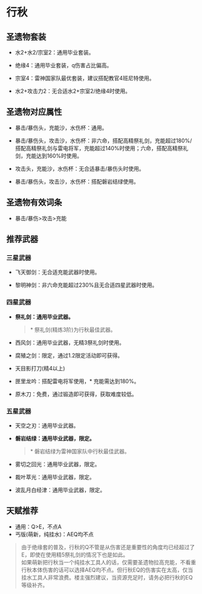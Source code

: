 # 行秋

## 圣遗物套装  

- 水2+水2/宗室2：通用毕业套装。  

- 绝缘4：通用毕业套装，q伤害占比偏高。  

- 宗室4：雷神国家队最优套装，建议搭配教官4班尼特使用。  

- 水2+攻击力2：无合适水2+宗室2/绝缘4时使用。  

## 圣遗物对应属性  

- 暴击/暴伤头，充能沙，水伤杯：通用。  

- 暴击/暴伤头，攻击沙，水伤杯：非六命，搭配高精祭礼剑，充能超过180%/搭配高精祭礼剑与雷电将军，充能超过140%时使用；六命，搭配高精祭礼剑，充能达到160%时使用。  

- 攻击头，充能沙，水伤杯：无合适暴击/暴伤头时使用。  

- 暴击/暴伤头，攻击沙，水伤杯：搭配磐岩结绿使用。  

## 圣遗物有效词条  

- 暴击/暴伤>攻击>充能  

## 推荐武器  

### 三星武器  

- 飞天御剑：无合适充能武器时使用。  

- 黎明神剑：非六命充能超过230%且无合适四星武器时使用。  

### 四星武器  

- **祭礼剑：通用毕业武器。**

  > \* 祭礼剑(精炼3阶)为行秋最佳武器。  

- 西风剑：通用毕业武器，无精3祭礼剑时使用。  

- 腐殖之剑：限定，通过1.2限定活动即可获得。  

- 天目影打刀(精4以上)  

- 匣里龙吟：搭配雷电将军使用，\* 充能需达到180%。  

- 原木刀：免费，通过锻造即可获得，获取难度较低。  

### 五星武器  

- 天空之刃：通用毕业武器。  

- **磐岩结绿：通用毕业武器，限定。**  

  > \* 磐岩结绿为雷神国家队中行秋最佳武器。  

- 雾切之回光：通用毕业武器，限定。  

- 裁叶萃光：通用毕业武器，限定。  

- 波乱月白经津：通用毕业武器，限定。

## 天赋推荐  

- 通用：Q>E，不点A  
- 丐版(萌新，纯挂水)：AEQ均不点  

> 由于绝缘套的普及，行秋的Q不管是从伤害还是重要性的角度均已经超过了E，即使在使用精5祭礼剑的情况下也是如此。  
> 如果萌新把行秋当一个纯挂水工具人的话，仅需要圣遗物拉高充能，不看重行秋本体伤害的话可以选择AEQ均不点。但行秋EQ的伤害实在太高，仅当挂水工具人非常浪费。楼主强烈建议，当资源充足时，请务必把行秋的EQ等级补齐。  
